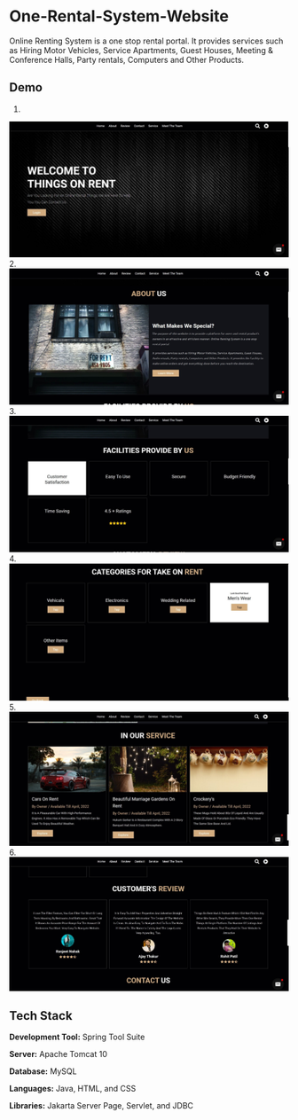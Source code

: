 # One-Rental-System-Website

Online Renting System is a one stop rental portal. It provides services such as Hiring Motor
Vehicles, Service Apartments, Guest Houses, Meeting & Conference Halls, Party rentals, Computers and Other Products.


## Demo
1.
![t1](https://github.com/ShrutiSoni145/One-Rental-System-Website/blob/main/Screenshots/t1.jpg?raw=true)
2.
![t2](https://github.com/ShrutiSoni145/One-Rental-System-Website/blob/main/Screenshots/t2.jpg?raw=true)
3.
![t3](https://github.com/ShrutiSoni145/One-Rental-System-Website/blob/main/Screenshots/t3.jpg?raw=true)
4.
![t4](https://github.com/ShrutiSoni145/One-Rental-System-Website/blob/main/Screenshots/t4.jpg?raw=true)
5.
![t5](https://github.com/ShrutiSoni145/One-Rental-System-Website/blob/main/Screenshots/t5.jpg?raw=true)
6.
![t6](https://github.com/ShrutiSoni145/One-Rental-System-Website/blob/main/Screenshots/t6.jpg?raw=true)



## Tech Stack

**Development Tool:** Spring Tool Suite

**Server:** Apache Tomcat 10

**Database:** MySQL

**Languages:** Java, HTML, and CSS

**Libraries:** Jakarta Server Page, Servlet, and JDBC






